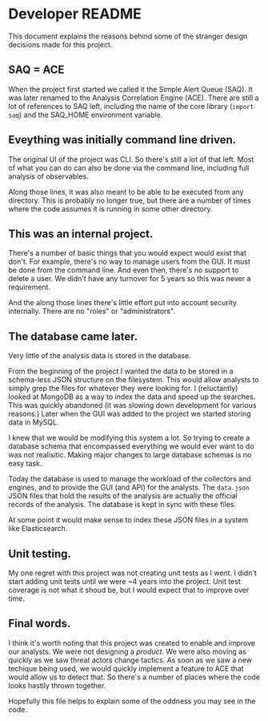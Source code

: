 Developer README
================

This document explains the reasons behind some of the stranger design
decisions made for this project.

SAQ = ACE
---------

When the project first started we called it the Simple Alert Queue
(SAQ). It was later renamed to the Analysis Correlation Engine (ACE).
There are still a lot of references to SAQ left, including the name of
the core library (`import saq`) and the SAQ\_HOME environment variable.

Eveything was initially command line driven.
--------------------------------------------

The original UI of the project was CLI. So there's still a lot of that
left. Most of what you can do can also be done via the command line,
including full analysis of observables.

Along those lines, it was also meant to be able to be executed from any
directory. This is probably no longer true, but there are a number of
times where the code assumes it is running in some other directory.

This was an internal project.
-----------------------------

There's a number of basic things that you would expect would exist that
don't. For example, there's no way to manage users from the GUI. It must
be done from the command line. And even then, there's no support to
delete a user. We didn't have any turnover for 5 years so this was never
a requirement.

And the along those lines there's little effort put into account
security internally. There are no "roles" or "administrators".

The database came later.
------------------------

Very little of the analysis data is stored in the database.

From the beginning of the project I wanted the data to be stored in a
schema-less JSON structure on the filesystem. This would allow analysts
to simply grep the files for whatever they were looking for. I
(reluctantly) looked at MongoDB as a way to index the data and speed up
the searches. This was quickly abandoned (it was slowing down
development for various reasons.) Later when the GUI was added to the
project we started storing data in MySQL.

I knew that we would be modifying this system a lot. So trying to create
a database schema that encompassed everything we would ever want to do
was not realisitic. Making major changes to large database schemas is no
easy task.

Today the database is used to manage the workload of the collectors and
engines, and to provide the GUI (and API) for the analysts. The
`data.json` JSON files that hold the results of the analysis are
actually the official records of the analysis. The database is kept in
sync with these files.

At some point it would make sense to index these JSON files in a system
like Elasticsearch.

Unit testing.
-------------

My one regret with this project was not creating unit tests as I went. I
didn't start adding unit tests until we were \~4 years into the project.
Unit test coverage is not what it shoud be, but I would expect that to
improve over time.

Final words.
------------

I think it's worth noting that this project was created to enable and
improve our analysts. We were not designing a *product*. We were also
moving as quickly as we saw threat actors change tactics. As soon as we
saw a new techique being used, we would quickly implement a feature to
ACE that would allow us to detect that. So there's a number of places
where the code looks hastily thrown together.

Hopefully this file helps to explain some of the oddness you may see in
the code.
